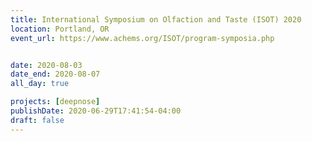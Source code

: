 ```yaml
---
title: International Symposium on Olfaction and Taste (ISOT) 2020
location: Portland, OR
event_url: https://www.achems.org/ISOT/program-symposia.php


date: 2020-08-03
date_end: 2020-08-07
all_day: true

projects: [deepnose]
publishDate: 2020-06-29T17:41:54-04:00
draft: false
---
```

